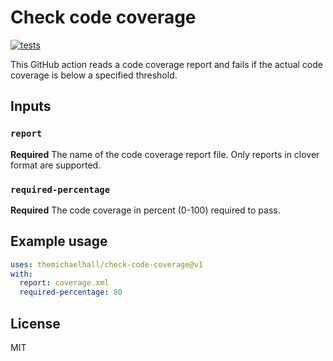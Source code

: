 # Check code coverage

[![tests](https://github.com/themichaelhall/check-code-coverage/actions/workflows/tests.yml/badge.svg)](https://github.com/themichaelhall/check-code-coverage/actions/workflows/tests.yml)

This GitHub action reads a code coverage report and fails if the actual code coverage is below a specified threshold.

## Inputs

### `report`

**Required** The name of the code coverage report file. Only reports in clover format are supported.

### `required-percentage`

**Required** The code coverage in percent (0-100) required to pass.

## Example usage

```yml
uses: themichaelhall/check-code-coverage@v1
with:
  report: coverage.xml
  required-percentage: 80
```

## License

MIT
